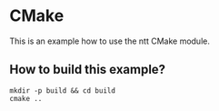 # CMake

This is an example how to use the ntt CMake module.

## How to build this example?

```
mkdir -p build && cd build
cmake ..
```
